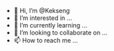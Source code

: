 - 👋 Hi, I’m @Kekseng
- 👀 I’m interested in ...
- 🌱 I’m currently learning ...
- 💞️ I’m looking to collaborate on ...
- 📫 How to reach me ...

<!---
Kekseng/Kekseng is a ✨ special ✨ repository because its `README.md` (this file) appears on your GitHub profile.
You can click the Preview link to take a look at your changes.
--->
